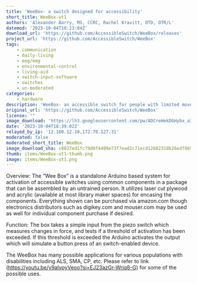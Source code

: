 ```yaml
---
title: 'WeeBox- a switch designed for accessibility'
short_title: WeeBox-ut1
authors: 'Alexander Barry, MS, CCRC, Rachel Kravitt, OTD, OTR/L'
datemod: '2023-10-04T18:23:04Z'
download_url: 'https://github.com/AccessibleSwitch/WeeBox/releases'
project_url: 'https://github.com/AccessibleSwitch/WeeBox'
tags:
    - communication
    - daily-living
    - eeg/emg
    - environmental-control
    - living-aid
    - switch-input-software
    - switches
    - un-moderated
categories:
    - hardware
description: 'WeeBox- an accessible switch for people with limited movement'
original_url: 'https://github.com/AccessibleSwitch/WeeBox'
license: ""
image_download: 'https://lh3.googleusercontent.com/pw/ADCreHekDGHybx_a3nnyFqMFzA3saGP6od5FynGqZTDFamoVnV_rxYIEfkspInux1FTpkMIK70_VfUuN1fLOYGfVmySgWi1z42iOGhwfiqAdl8XqSpM1P9BEHOIrZU9FZemnaFm-Q7GrPzTwijOKBLcqZTpwJQ=w686-h913-s-no?authuser=0'
date: '2023-10-04T18:39:02Z'
relayed_by_ip: '12.160.12.10,172.70.127.31'
moderated: false
moderated_short_title: WeeBox
image_download_sha: c8837ed1fc79d0f4409e73f7ead2c71ecd12682318b26edf869d1535f4f6f017
thumb: items/WeeBox-ut1-thumb.png
image: items/WeeBox-ut1.png
---
```

Overview: The “Wee Box” is a standalone Arduino based system for activation of accessible switches using common components in a package that can be assembled by an untrained person. It utilizes laser cut plywood and acrylic (available at most library maker spaces) for encasing the components. Everything shown can be purchased via amazon.com though electronics distributors such as digikey.com and mouser.com may be used as well for individual component purchase if desired.

Function: The box takes a simple input from the piezo switch which measures changes in force, and tests if a threshold of activation has been exceeded. If this threshold is exceeded the Arduino activates the output which will simulate a button press of an switch-enabled device.

The WeeBox has many possible applications for various populations with disabilities including ALS, SMA, CP, etc. Please refer to link (https://youtu.be/y9alvpyVeoo?si=EJ23azGr-Wriq8-G) for some of the possible uses.